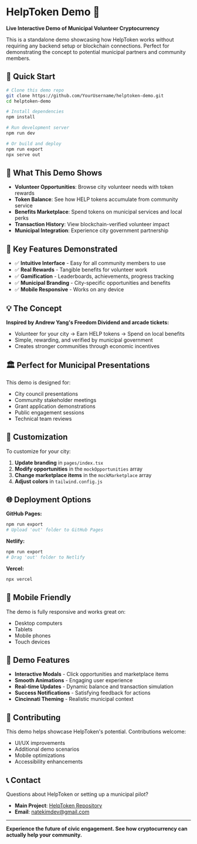 # HelpToken Demo 🤝

**Live Interactive Demo of Municipal Volunteer Cryptocurrency**

This is a standalone demo showcasing how HelpToken works without requiring any backend setup or blockchain connections. Perfect for demonstrating the concept to potential municipal partners and community members.

## 🚀 Quick Start

```bash
# Clone this demo repo
git clone https://github.com/YourUsername/helptoken-demo.git
cd helptoken-demo

# Install dependencies
npm install

# Run development server
npm run dev

# Or build and deploy
npm run export
npx serve out
```

## 🌟 What This Demo Shows

- **Volunteer Opportunities**: Browse city volunteer needs with token rewards
- **Token Balance**: See how HELP tokens accumulate from community service  
- **Benefits Marketplace**: Spend tokens on municipal services and local perks
- **Transaction History**: View blockchain-verified volunteer impact
- **Municipal Integration**: Experience city government partnership

## 🎯 Key Features Demonstrated

- ✅ **Intuitive Interface** - Easy for all community members to use
- ✅ **Real Rewards** - Tangible benefits for volunteer work
- ✅ **Gamification** - Leaderboards, achievements, progress tracking
- ✅ **Municipal Branding** - City-specific opportunities and benefits
- ✅ **Mobile Responsive** - Works on any device

## 💡 The Concept

**Inspired by Andrew Yang's Freedom Dividend and arcade tickets:**
- Volunteer for your city → Earn HELP tokens → Spend on local benefits
- Simple, rewarding, and verified by municipal government
- Creates stronger communities through economic incentives

## 🏛️ Perfect for Municipal Presentations

This demo is designed for:
- City council presentations
- Community stakeholder meetings  
- Grant application demonstrations
- Public engagement sessions
- Technical team reviews

## 🔧 Customization

To customize for your city:

1. **Update branding** in `pages/index.tsx`
2. **Modify opportunities** in the `mockOpportunities` array
3. **Change marketplace items** in the `mockMarketplace` array
4. **Adjust colors** in `tailwind.config.js`

## 🌐 Deployment Options

**GitHub Pages:**
```bash
npm run export
# Upload 'out' folder to GitHub Pages
```

**Netlify:**
```bash
npm run export
# Drag 'out' folder to Netlify
```

**Vercel:**
```bash
npx vercel
```

## 📱 Mobile Friendly

The demo is fully responsive and works great on:
- Desktop computers
- Tablets  
- Mobile phones
- Touch devices

## 🎪 Demo Features

- **Interactive Modals** - Click opportunities and marketplace items
- **Smooth Animations** - Engaging user experience
- **Real-time Updates** - Dynamic balance and transaction simulation
- **Success Notifications** - Satisfying feedback for actions
- **Cincinnati Theming** - Realistic municipal context

## 🤝 Contributing

This demo helps showcase HelpToken's potential. Contributions welcome:
- UI/UX improvements
- Additional demo scenarios
- Mobile optimizations
- Accessibility enhancements

## 📞 Contact

Questions about HelpToken or setting up a municipal pilot?
- **Main Project**: [HelpToken Repository](https://github.com/FlushingTech/Help_Token_8-9-25)
- **Email**: natekimdev@gmail.com

---

**Experience the future of civic engagement. See how cryptocurrency can actually help your community.**
